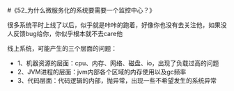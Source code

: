 #《52_为什么微服务化的系统要需要一个监控中心？》

很多系统平时上线了以后，似乎就是咔咔的跑着，好像你也没有去关注他，如果没人反馈bug给你，你似乎根本就不去care他

线上系统，可能产生的三个层面的问题：

* 1、机器资源的层面：cpu、内存、网络、磁盘、io，出现了负载过高的问题
* 2、JVM进程的层面：jvm内部各个区域的内存使用以及gc频率
* 3、代码层面：代码逻辑的内部，抛异常，出现一些不希望发生的系统异常

